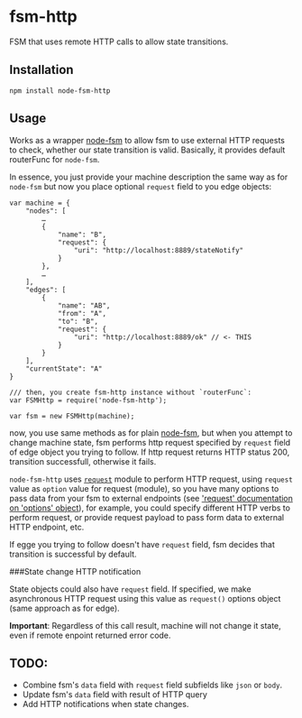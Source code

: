 fsm-http
========
FSM that uses remote HTTP calls to allow state transitions.

## Installation

```npm install node-fsm-http```

## Usage

Works as a wrapper [node-fsm](https://github.com/dolphin278/fsm) to allow fsm to use external HTTP requests to check, whether our state transition is valid. Basically, it provides default routerFunc for `node-fsm`.

In essence, you just provide your machine description the same way as for `node-fsm` but now you place optional `request` field to you edge objects:

```
var machine = {
    "nodes": [
        …
        {
            "name": "B",
            "request": {
                "uri": "http://localhost:8889/stateNotify"
            }
        },
        …
    ],
    "edges": [
        {
            "name": "AB",
            "from": "A",
            "to": "B",
            "request": {
                "uri": "http://localhost:8889/ok" // <- THIS
            }
        }
    ],
    "currentState": "A"
}

/// then, you create fsm-http instance without `routerFunc`:
var FSMHttp = require('node-fsm-http');

var fsm = new FSMHttp(machine);
```

now, you use same methods as for plain [node-fsm](https://github.com/dolphin278/fsm), but when you attempt to change machine state, fsm performs http request specified by `request` field of edge object you trying to follow. If http request returns HTTP status 200, transition successfull, otherwise it fails.

`node-fsm-http` uses [`request`](https://github.com/mikeal/request) module to perform HTTP request, using `request` value as `option` value for request (module), so you have many options to pass data from your fsm to external endpoints (see ['request' documentation on 'options' object](https://github.com/mikeal/request#requestoptions-callback)), for example, you could specify different HTTP verbs to perform request, or provide request payload to pass form data to external HTTP endpoint, etc.

If egge you trying to follow doesn't have `request` field, fsm decides that transition is successful by default.

###State change HTTP notification

State objects could also have `request` field. If specified, we make asynchronous HTTP request using this value as `request()` options object (same approach as for edge).

**Important**: Regardless of this call result, machine will not change it state, even if remote enpoint returned error code.


## TODO:

* Combine fsm's `data` field with `request` field subfields like `json` or `body`.
* Update fsm's `data` field with result of HTTP query
* Add HTTP notifications when state changes.